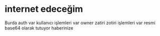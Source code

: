 # internet edeceğim
Burda auth var kullanıcı işlemleri var owner zatiri zotiri işlemleri var resmi base64 olarak tutuyor haberinize